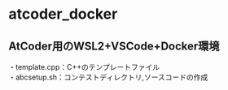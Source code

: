 # atcoder_docker
## AtCoder用のWSL2+VSCode+Docker環境
・template.cpp：C++のテンプレートファイル  
・abcsetup.sh：コンテストディレクトリ,ソースコードの作成